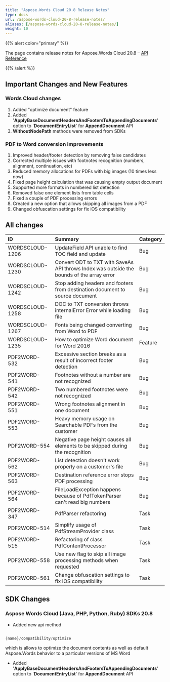 ```yaml
---
title: "Aspose.Words Cloud 20.8 Release Notes"
type: docs
url: /aspose-words-cloud-20-8-release-notes/
aliases: [/aspose-words-cloud-20-8-release-notes/]
weight: 10
---
```


{{% alert color="primary" %}} 

The page contains release notes for Aspose.Words Cloud 20.8 – [API Reference](https://apireference.aspose.cloud/words/)

{{% /alert %}} 
## Important Changes and New Features
### Words Cloud changes
1. Added "optimize document" feature
1. Added '**ApplyBaseDocumentHeadersAndFootersToAppendingDocuments**' option to '**DocumentEntryList**' for **AppendDocument** API
1. **WithoutNodePath** methods were removed from SDKs
### PDF to Word conversion improvements
1. Improved header/footer detection by removing false candidates
1. Corrected multiple issues with footnotes recognition (numbers, alignment, continuation, etc)
1. Reduced memory allocations for PDFs with big images (10 times less now)
1. Fixed page height calculation that was causing empty output document
1. Supported more formats in numbered list detection
1. Removed false one element lists from table cells
1. Fixed a couple of PDF processing errors
1. Created a new option that allows skipping all images from a PDF
1. Changed obfuscation settings for fix iOS compatibility


## All changes

|ID|Summary|Category|
| :- | :- | :- |
|WORDSCLOUD-1206|UpdateField API unable to find TOC field and update|Bug|
|WORDSCLOUD-1230|Convert ODT to TXT with SaveAs API throws Index was outside the bounds of the array error|Bug|
|WORDSCLOUD-1242|Stop adding headers and footers from destination document to source document|Bug|
|WORDSCLOUD-1258|DOC to TXT conversion throws internalError Error while loading file|Bug|
|WORDSCLOUD-1267|Fonts being changed converting from Word to PDF|Bug|
|WORDSCLOUD-1235|How to optimize Word document for Word 2016|Feature|
|PDF2WORD-532 |Excessive section breaks as a result of incorrect footer detection |Bug|
|PDF2WORD-541 |Footnotes without a number are not recognized |Bug|
|PDF2WORD-542 |Two numbered footnotes were not recognized |Bug |
|PDF2WORD-551 |Wrong footnotes alignment in one document |Bug|
|PDF2WORD-553 |Heavy memory usage on Searchable PDFs from the customer |Bug|
|PDF2WORD-554|Negative page height causes all elements to be skipped during the recognition|Bug|
|PDF2WORD-562 |List detection doesn't work properly on a customer's file |Bug|
|PDF2WORD-563 |Destination reference error stops PDF processing |Bug|
|PDF2WORD-564 |FileLoadException happens because of PdfTokenParser can't read big numbers |Bug|
|PDF2WORD-347 |PdfParser refactoring|Task|
|PDF2WORD-514|Simplify usage of PdfStreamProvider class|Task|
|PDF2WORD-515 |Refactoring of class PdfContentProcessor |Task|
|PDF2WORD-558|Use new flag to skip all image processing methods when requested|Task|
|PDF2WORD-561|Change obfuscation settings to fix iOS compatibility|Task|
## SDK Changes

### Aspose Words Cloud (Java, PHP, Python, Ruby) SDKs 20.8


- Added new api method

```java

{name}/compatibility/optimize

```

which is allows to optimize the document contents as well as default Aspose.Words behavior to a particular versions of MS Word

- Added '**ApplyBaseDocumentHeadersAndFootersToAppendingDocuments**' option to '**DocumentEntryList**' for **AppendDocument** API









